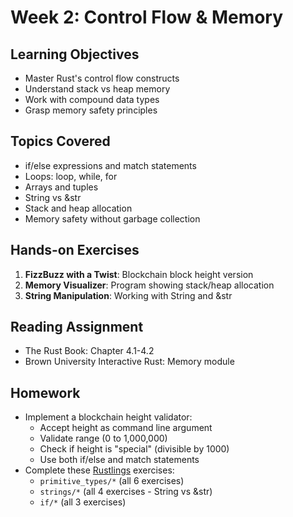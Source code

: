 # Week 2: Control Flow & Memory

## Learning Objectives

- Master Rust's control flow constructs
- Understand stack vs heap memory
- Work with compound data types
- Grasp memory safety principles

## Topics Covered

- if/else expressions and match statements
- Loops: loop, while, for
- Arrays and tuples
- String vs &str
- Stack and heap allocation
- Memory safety without garbage collection

## Hands-on Exercises

1. **FizzBuzz with a Twist**: Blockchain block height version
2. **Memory Visualizer**: Program showing stack/heap allocation
3. **String Manipulation**: Working with String and &str

## Reading Assignment

- The Rust Book: Chapter 4.1-4.2
- Brown University Interactive Rust: Memory module

## Homework

- Implement a blockchain height validator:
  - Accept height as command line argument
  - Validate range (0 to 1,000,000)
  - Check if height is "special" (divisible by 1000)
  - Use both if/else and match statements
- Complete these [Rustlings](https://github.com/rust-lang/rustlings) exercises:
  - `primitive_types/*` (all 6 exercises)
  - `strings/*` (all 4 exercises - String vs &str)
  - `if/*` (all 3 exercises)
